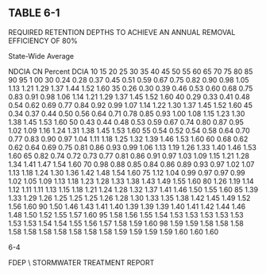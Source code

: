 ## TABLE  6-1 
 
REQUIRED  RETENTION  DEPTHS  TO  ACHIEVE  AN 
ANNUAL  REMOVAL  EFFICIENCY  OF 80% 
 

 

 
State-Wide Average
 
 
NDCIA 
CN 
Percent DCIA 
10 
15 
20 
25 
30 
35 
40 
45 
50 
55 
60 
65 
70 
75 
80 
85 
90 
95 
1 00 
30 
0.24 
0.28 
0.37 
0.45 
0.51 
0.59 
0.67 
0.75 
0.82 
0.90 
0.98 
1.05 
1.13 
1.21 
1.29 
1.37 
1.44 
1.52 
1.60 
35 
0.26 
0.30 
0.39 
0.46 
0.53 
0.60 
0.68 
0.75 
0.83 
0.91 
0.98 
1.06 
1.14 
1.21 
1.29 
1.37 
1.45 
1.52 
1.60 
40 
0.29 
0.33 
0.41 
0.48 
0.54 
0.62 
0.69 
0.77 
0.84 
0.92 
0.99 
1.07 
1.14 
1.22 
1.30 
1.37 
1.45 
1.52 
1.60 
45 
0.34 
0.37 
0.44 
0.50 
0.56 
0.64 
0.71 
0.78 
0.85 
0.93 
1.00 
1.08 
1.15 
1.23 
1.30 
1.38 
1.45 
1.53 
1.60 
50 
0.43 
0.44 
0.48 
0.53 
0.59 
0.67 
0.74 
0.80 
0.87 
0.95 
1.02 
1.09 
1.16 
1.24 
1.31 
1.38 
1.45 
1.53 
1.60 
55 
0.54 
0.52 
0.54 
0.58 
0.64 
0.70 
0.77 
0.83 
0.90 
0.97 
1.04 
1.11 
1.18 
1.25 
1.32 
1.39 
1.46 
1.53 
1.60 
60 
0.68 
0.62 
0.62 
0.64 
0.69 
0.75 
0.81 
0.86 
0.93 
0.99 
1.06 
1.13 
1.19 
1.26 
1.33 
1.40 
1.46 
1.53 
1.60 
65 
0.82 
0.74 
0.72 
0.73 
0.77 
0.81 
0.86 
0.91 
0.97 
1.03 
1.09 
1.15 
1.21 
1.28 
1.34 
1.41 
1.47 
1.54 
1.60 
70 
0.98 
0.88 
0.85 
0.84 
0.86 
0.89 
0.93 
0.97 
1.02 
1.07 
1.13 
1.18 
1.24 
1.30 
1.36 
1.42 
1.48 
1.54 
1.60 
75 
1.12 
1.04 
0.99 
0.97 
0.97 
0.99 
1.02 
1.05 
1.09 
1.13 
1.18 
1.23 
1.28 
1.33 
1.38 
1.43 
1.49 
1.55 
1.60 
80 
1.26 
1.19 
1.14 
1.12 
1.11 
1.11 
1.13 
1.15 
1.18 
1.21 
1.24 
1.28 
1.32 
1.37 
1.41 
1.46 
1.50 
1.55 
1.60 
85 
1.39 
1.33 
1.29 
1.26 
1.25 
1.25 
1.25 
1.26 
1.28 
1.30 
1.33 
1.35 
1.38 
1.42 
1.45 
1.49 
1.52 
1.56 
1.60 
90 
1.50 
1.46 
1.43 
1.41 
1.40 
1.39 
1.39 
1.39 
1.40 
1.41 
1.42 
1.44 
1.46 
1.48 
1.50 
1.52 
1.55 
1.57 
1.60 
95 
1.58 
1.56 
1.55 
1.54 
1.53 
1.53 
1.53 
1.53 
1.53 
1.53 
1.53 
1.54 
1.54 
1.55 
1.56 
1.57 
1.58 
1.59 
1.60 
98 
1.59 
1.59 
1.58 
1.58 
1.58 
1.58 
1.58 
1.58 
1.58 
1.58 
1.58 
1.58 
1.59 
1.59 
1.59 
1.59 
1.60 
1.60 
1.60 
 
 
6-4

FDEP \ STORMWATER  TREATMENT  REPORT
